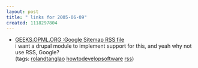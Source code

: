 ```yaml
---
layout: post
title: " links for 2005-06-09"
created: 1118297804
---
```

<ul class="delicious">
	<li>
		<div class="delicious-link"><a href="http://geeks.opml.org/2005/06/08#a56">GEEKS.OPML.ORG :Google Sitemap RSS file</a></div>
		<div class="delicious-extended">i want a drupal module to implement support for this, and yeah why not use RSS, Google?</div>
		<div class="delicious-tags">(tags: <a href="http://del.icio.us/rtanglao/rolandtanglao">rolandtanglao</a> <a href="http://del.icio.us/rtanglao/howtodevelopsoftware">howtodevelopsoftware</a> <a href="http://del.icio.us/rtanglao/rss">rss</a>)</div>
	</li>
</ul>


